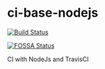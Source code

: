 # ci-base-nodejs

[![Build Status](https://travis-ci.org/vukanac/ci-base-nodejs.svg?branch=master)](https://travis-ci.org/vukanac/ci-base-nodejs)

[![FOSSA Status](https://app.fossa.io/api/projects/git%2Bgithub.com%2Fvukanac%2Fci-base-nodejs.svg?type=large)](https://app.fossa.io/projects/git%2Bgithub.com%2Fvukanac%2Fci-base-nodejs?ref=badge_large)

CI with NodeJs and TravisCI

